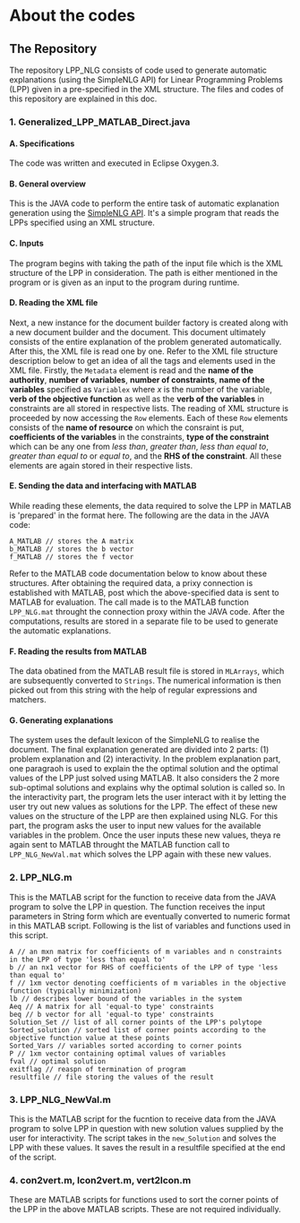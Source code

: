 # About the codes
## The Repository
The repository LPP_NLG consists of code used to generate automatic explanations (using the SimpleNLG API) for Linear Programming Problems (LPP) given in a pre-specified in the XML structure. The files and codes of this repository are explained in this doc.
### 1. Generalized_LPP_MATLAB_Direct.java
#### A. Specifications
The code was written and executed in Eclipse Oxygen.3.
#### B. General overview
This is the JAVA code to perform the entire task of automatic explanation generation using the [SimpleNLG API](https://github.com/simplenlg/simplenlg). It's a simple program that reads the LPPs specified using an XML structure.
#### C. Inputs
The program begins with taking the path of the input file which is the XML structure of the LPP in consideration. The path is either mentioned in the program or is given as an input to the program during runtime.
#### D. Reading the XML file
Next, a new instance for the document builder factory is created along with a new document builder and the document. This document ultimately consists of the entire explanation of the problem generated automatically.
After this, the XML file is read one by one. Refer to the XML file structure description below to get an idea of all the tags and elements used in the XML file. Firstly, the `Metadata` element is read and the **name of the authority**, **number of variables**, **number of constraints**, **name of the variables** specified as `Variablex` where *x* is the number of the variable, **verb of the objective function** as well as the **verb of the variables** in constraints are all stored in respective lists.
The reading of XML structure is proceeded by now accessing the `Row` elements. Each of these `Row` elements consists of the **name of resource** on which the consraint is put, **coefficients of the variables** in the constraints, **type of the constraint** which can be any one from *less than*, *greater than*, *less than equal to*, *greater than equal to* or *equal to*, and the  **RHS of the constraint**. All these elements are again stored in their respective lists.
#### E. Sending the data and interfacing with MATLAB
While reading these elements, the data required to solve the LPP in MATLAB is 'prepared' in the format here. The following are the data in the JAVA code:
```
A_MATLAB // stores the A matrix
b_MATLAB // stores the b vector
f_MATLAB // stores the f vector
```
Refer to the MATLAB code documentation below to know about these structures.
After obtaining the required data, a prixy connection is established with MATLAB, post which the above-specified data is sent to MATLAB for evaluation. The call made is to the MATLAB function `LPP_NLG.mat` throught the connection proxy within the JAVA code. After the computations, results are stored in a separate file to be used to generate the automatic explanations.
#### F. Reading the results from MATLAB
The data obatined from the MATLAB result file is stored in `MLArrays`, which are subsequently converted to `Strings`. The numerical information is then picked out from this string with the help of regular expressions and matchers.
#### G. Generating explanations
The system uses the default lexicon of the SimpleNLG to realise the document. The final explanation generated are divided into 2 parts:  (1) problem explanation and (2) interactivity.
In the problem explanation part, one paragraoh is used to explain the the optimal solution and the optimal values of the LPP just solved using MATLAB. It also considers the 2 more sub-optimal solutions and explains why the optimal solution is called so.
In the interactivity part, the program lets the user interact with it by letting the user try out new values as solutions for the LPP. The effect of these new values on the structure of the LPP are then explained using NLG. For this part, the program asks the user to input new values for the available variables in the problem. Once the user inputs these new values, theya re again sent to MATLAB throught the MATLAB function call to `LPP_NLG_NewVal.mat` which solves the LPP again with these new values.
### 2. LPP_NLG.m
This is the MATLAB script for the function to receive data from the JAVA program to solve the LPP in question.
The function receives the input parameters in String form which are eventually converted to numeric format in this MATLAB script. Following is the list of variables and functions used in this script.
```
A // an mxn matrix for coefficients of m variables and n constraints in the LPP of type 'less than equal to'
b // an nx1 vector for RHS of coefficients of the LPP of type 'less than equal to'
f // 1xm vector denoting coefficients of m variables in the objective function (typically minimization)
lb // describes lower bound of the variables in the system
Aeq // A matrix for all 'equal-to type' constraints
beq // b vector for all 'equal-to type' constraints
Solution_Set // list of all corner points of the LPP's polytope
Sorted_solution // sorted list of corner points according to the objective function value at these points
Sorted_Vars // variables sorted according to corner points
P // 1xm vector containing optimal values of variables
fval // optimal solution
exitflag // reaspn of termination of program
resultfile // file storing the values of the result
```
### 3. LPP_NLG_NewVal.m
This is the MATLAB script for the fucntion to receive data from the JAVA program to solve LPP in question with new solution values supplied by the user for interactivity.
The script takes in the `new_Solution` and solves the LPP with these values. It saves the result in a resultfile specified at the end of the script.
### 4. con2vert.m, lcon2vert.m, vert2lcon.m
These are MATLAB scripts for functions used to sort the corner points of the LPP in the above MATLAB scripts. These are not required individually.
